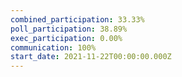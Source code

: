 ```yaml
---
combined_participation: 33.33%
poll_participation: 38.89%
exec_participation: 0.00%
communication: 100%
start_date: 2021-11-22T00:00:00.000Z
---
```

